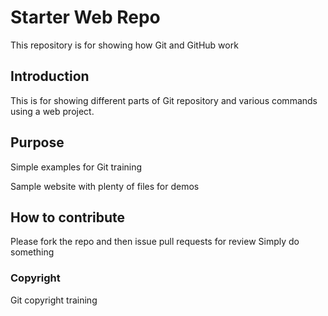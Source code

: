 # Starter Web Repo
This repository is for showing how Git and GitHub work

## Introduction

This is for showing different parts of Git repository and various commands using a web project.
## Purpose
Simple examples for Git training

Sample website with plenty of files for demos
## How to contribute
Please fork the repo and then issue pull requests for review
Simply do something
### Copyright

Git copyright training